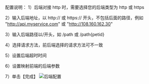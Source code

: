 配置说明：
1）后端对接 http 时，需要选择您的后端类型为 http 或 https

2）输入后端地址，以 http:// 或 https:// 开头，不包括后面的路径，例如 "http://api.myservice.com" 或 "http://108.160.162.30"

3）输入后端路径以/开头，如 /path 或 /path{petid}

4）选择请求方法，前后端选择的请求方法可不一致

5）设置后端超时时间

6）设置映射前端的后端参数

7）单击【完成】
![后端配置](https://i.imgur.com/pQfgDqp.png)